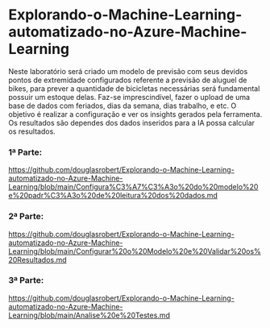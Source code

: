 # Explorando-o-Machine-Learning-automatizado-no-Azure-Machine-Learning
Neste laboratório será criado um modelo de previsão com seus devidos pontos de extremidade configurados referente a previsão de aluguel de bikes, para prever a quantidade de bicicletas necessárias será fundamental possuir um estoque delas. Faz-se imprescindível, fazer o upload de uma base de dados com feriados, dias da semana, dias trabalho, e etc. O objetivo é realizar a configuração e ver os insights gerados pela ferramenta. Os resultados são dependes dos dados inseridos para a IA possa calcular os resultados.

### 1ª Parte:
https://github.com/douglasrobert/Explorando-o-Machine-Learning-automatizado-no-Azure-Machine-Learning/blob/main/Configura%C3%A7%C3%A3o%20do%20modelo%20e%20padr%C3%A3o%20de%20leitura%20dos%20dados.md

### 2ª Parte:
https://github.com/douglasrobert/Explorando-o-Machine-Learning-automatizado-no-Azure-Machine-Learning/blob/main/Configurar%20o%20Modelo%20e%20Validar%20os%20Resultados.md

### 3ª Parte:
https://github.com/douglasrobert/Explorando-o-Machine-Learning-automatizado-no-Azure-Machine-Learning/blob/main/Analise%20e%20Testes.md
